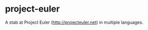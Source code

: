 project-euler
=============

A stab at Project Euler (http://projecteuler.net) in multiple languages.
